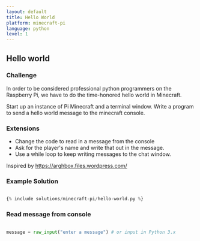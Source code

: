 ```yaml
---
layout: default
title: Hello World
platform: minecraft-pi
language: python
level: 1
---
```

## Hello world

### Challenge

In order to be considered professional python programmers on the Raspberry Pi, we have to
do the time-honored hello world in Minecraft.

Start up an instance of Pi Minecraft and a terminal window. Write a program to send a
hello world message to the minecraft console.


### Extensions

* Change the code to read in a message from the console
* Ask for the player's name and write that out in the message.
* Use a while loop to keep writing messages to the chat window.

Inspired by https://arghbox.files.wordpress.com/


### Example Solution

```python

{% include solutions/minecraft-pi/hello-world.py %}

```

### Read message from console

```python

message = raw_input("enter a message") # or input in Python 3.x

```
